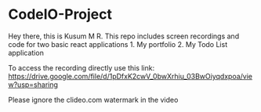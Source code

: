 # CodeIO-Project
Hey there, this is Kusum M R.
This repo includes screen recordings and code for two basic react applications 1. My portfolio 2. My Todo List application

To access the recording directly use this link:
https://drive.google.com/file/d/1pDfxK2cwV_0bwXrhiu_03BwOiyqdxpoa/view?usp=sharing

Please ignore the clideo.com watermark in the video 
